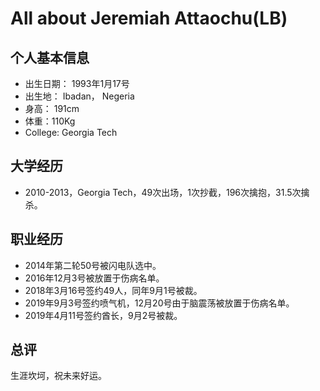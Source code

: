 # All about Jeremiah Attaochu(LB)


## 个人基本信息
- 出生日期： 1993年1月17号
- 出生地： Ibadan， Negeria
- 身高： 191cm
- 体重：110Kg
- College: Georgia Tech

## 大学经历
- 2010-2013，Georgia Tech，49次出场，1次抄截，196次擒抱，31.5次擒杀。

## 职业经历
- 2014年第二轮50号被闪电队选中。
- 2016年12月3号被放置于伤病名单。
- 2018年3月16号签约49人，同年9月1号被裁。
- 2019年9月3号签约喷气机，12月20号由于脑震荡被放置于伤病名单。
- 2019年4月11号签约酋长，9月2号被裁。

## 总评
生涯坎坷，祝未来好运。
